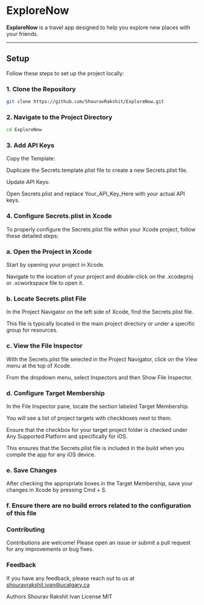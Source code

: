 # **ExploreNow**

**ExploreNow** is a travel app designed to help you explore new places with your friends.

---

## **Setup**

Follow these steps to set up the project locally:

### **1. Clone the Repository**
```bash
git clone https://github.com/ShouravRakshit/ExploreNow.git
```
### **2. Navigate to the Project Directory**

```bash
cd ExploreNow
```

### **3. Add API Keys**
Copy the Template:

Duplicate the Secrets.template.plist file to create a new Secrets.plist file.

Update API Keys:

Open Secrets.plist and replace Your_API_Key_Here with your actual API keys.

### **4. Configure Secrets.plist in Xcode**
To properly configure the Secrets.plist file within your Xcode project, follow these detailed steps:

### **a. Open the Project in Xcode**
Start by opening your project in Xcode.

Navigate to the location of your project and double-click on the .xcodeproj or .xcworkspace file to open it.

### **b. Locate Secrets.plist File**
In the Project Navigator on the left side of Xcode, find the Secrets.plist file.

This file is typically located in the main project directory or under a specific group for resources.

### **c. View the File Inspector**
With the Secrets.plist file selected in the Project Navigator, click on the View menu at the top of Xcode.

From the dropdown menu, select Inspectors and then Show File Inspector.


### **d. Configure Target Membership**
In the File Inspector pane, locate the section labeled Target Membership.

You will see a list of project targets with checkboxes next to them.

Ensure that the checkbox for your target project folder is checked under Any Supported Platform and specifically for iOS.

This ensures that the Secrets.plist file is included in the build when you compile the app for any iOS device.

### **e. Save Changes**
After checking the appropriate boxes in the Target Membership, save your changes in Xcode by pressing Cmd + S.

### **f. Ensure there are no build errors related to the configuration of this file**

### **Contributing**
Contributions are welcome! Please open an issue or submit a pull request for any improvements or bug fixes.

### **Feedback**
If you have any feedback, please reach out to us at shouravrakshit.ivan@ucalgary.ca

Authors
Shourav Rakshit Ivan
License
MIT

